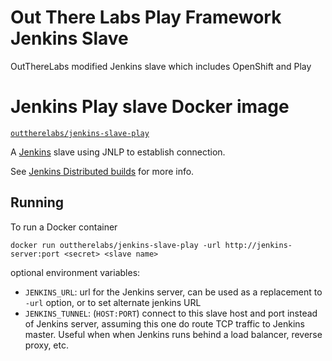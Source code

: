 # Out There Labs Play Framework Jenkins Slave

OutThereLabs modified Jenkins slave which includes OpenShift and Play

# Jenkins Play slave Docker image

[`outtherelabs/jenkins-slave-play`](https://hub.docker.com/r/outtherelabs/jenkins-slave-play/)

A [Jenkins](https://jenkins-ci.org) slave using JNLP to establish connection.

See [Jenkins Distributed builds](https://wiki.jenkins-ci.org/display/JENKINS/Distributed+builds) for more info.

## Running

To run a Docker container

    docker run outtherelabs/jenkins-slave-play -url http://jenkins-server:port <secret> <slave name>

optional environment variables:

* `JENKINS_URL`: url for the Jenkins server, can be used as a replacement to `-url` option, or to set alternate jenkins URL
* `JENKINS_TUNNEL`: (`HOST:PORT`) connect to this slave host and port instead of Jenkins server, assuming this one do route TCP traffic to Jenkins master. Useful when when Jenkins runs behind a load balancer, reverse proxy, etc.
